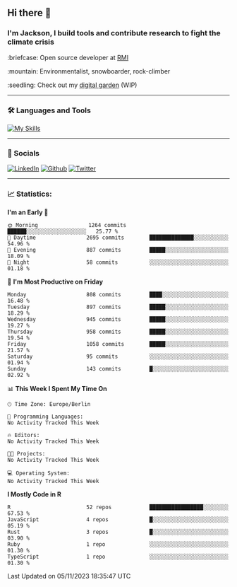 ## Hi there :wave:
### I'm Jackson, I build tools and contribute research to fight the climate crisis
<p> :briefcase: Open source developer at <a href="https://rmi.org/" alt="RMI">RMI</a></p>
<p> :mountain: Environmentalist, snowboarder, rock-climber</p>
<p> :seedling: Check out my <a href="https://jdhoffa.github.io/" alt="digital garden">digital garden</a> (WIP) </p>

---

### :hammer_and_wrench: Languages and Tools

[![My Skills](https://skillicons.dev/icons?i=r,python,rust,js,html,css,postgresql,neovim,azure,docker,git&perline=6&theme=dark)](https://skillicons.dev)

---

### :iphone: Socials

[![LinkedIn](https://skillicons.dev/icons?i=linkedin&theme=dark)](https://www.linkedin.com/in/jackson-hoffart/) 
[![Github](https://skillicons.dev/icons?i=github&theme=dark)](https://github.com/jdhoffa) 
[![Twitter](https://skillicons.dev/icons?i=twitter&theme=dark)](https://twitter.com/jdhoffart) 

---

### :chart_with_upwards_trend: Statistics:

 
<!--START_SECTION:waka-->
**I'm an Early 🐤** 

```text
🌞 Morning                1264 commits        ██████░░░░░░░░░░░░░░░░░░░   25.77 % 
🌆 Daytime                2695 commits        ██████████████░░░░░░░░░░░   54.96 % 
🌃 Evening                887 commits         █████░░░░░░░░░░░░░░░░░░░░   18.09 % 
🌙 Night                  58 commits          ░░░░░░░░░░░░░░░░░░░░░░░░░   01.18 % 
```
📅 **I'm Most Productive on Friday** 

```text
Monday                   808 commits         ████░░░░░░░░░░░░░░░░░░░░░   16.48 % 
Tuesday                  897 commits         █████░░░░░░░░░░░░░░░░░░░░   18.29 % 
Wednesday                945 commits         █████░░░░░░░░░░░░░░░░░░░░   19.27 % 
Thursday                 958 commits         █████░░░░░░░░░░░░░░░░░░░░   19.54 % 
Friday                   1058 commits        █████░░░░░░░░░░░░░░░░░░░░   21.57 % 
Saturday                 95 commits          ░░░░░░░░░░░░░░░░░░░░░░░░░   01.94 % 
Sunday                   143 commits         █░░░░░░░░░░░░░░░░░░░░░░░░   02.92 % 
```


📊 **This Week I Spent My Time On** 

```text
🕑︎ Time Zone: Europe/Berlin

💬 Programming Languages: 
No Activity Tracked This Week

🔥 Editors: 
No Activity Tracked This Week

🐱‍💻 Projects: 
No Activity Tracked This Week

💻 Operating System: 
No Activity Tracked This Week
```

**I Mostly Code in R** 

```text
R                        52 repos            █████████████████░░░░░░░░   67.53 % 
JavaScript               4 repos             █░░░░░░░░░░░░░░░░░░░░░░░░   05.19 % 
Rust                     3 repos             █░░░░░░░░░░░░░░░░░░░░░░░░   03.90 % 
Ruby                     1 repo              ░░░░░░░░░░░░░░░░░░░░░░░░░   01.30 % 
TypeScript               1 repo              ░░░░░░░░░░░░░░░░░░░░░░░░░   01.30 % 
```




 Last Updated on 05/11/2023 18:35:47 UTC
<!--END_SECTION:waka-->
